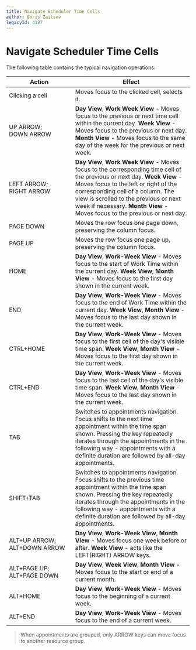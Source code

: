 ```yaml
---
title: Navigate Scheduler Time Cells
author: Boris Zaitsev
legacyId: 4187
---
```

# Navigate Scheduler Time Cells
The following table contains the typical navigation operations:

| Action | Effect |
|---|---|
| Clicking a cell | Moves focus to the clicked cell, selects it. |
| UP&nbsp;ARROW; DOWN&nbsp;ARROW | **Day View**, **Work Week View** - Moves focus to the previous or next time cell within the current day. **Week View**  - Moves focus to the previous or next day. **Month View** - Moves focus to the same day of the week for the previous or next week. |
| LEFT&nbsp;ARROW; RIGHT&nbsp;ARROW | **Day View**, **Work Week View** - Moves focus to the corresponding time cell of the previous or next day. **Week View** - Moves focus to the left or right of the corresponding cell of a column. The view is scrolled to the previous or next week if necessary. **Month View** - Moves focus to the previous or next day. |
| PAGE&nbsp;DOWN | Moves the row focus one page down, preserving the column focus. |
| PAGE&nbsp;UP | Moves the row focus one page up, preserving the column focus. |
| HOME | **Day View**, **Work-Week View** - Moves focus to the start of Work Time within the current day. **Week View**, **Month View** - Moves focus to the first day shown in the current week. |
| END | **Day View**, **Work-Week View** - Moves focus to the end of Work Time within the current day. **Week View**, **Month View** - Moves focus to the last day shown in the current week. |
| CTRL+HOME | **Day View**, **Work-Week View** - Moves focus to the first cell of the day's visible time span. **Week View**, **Month View** - Moves focus to the first day shown in the current week. |
| CTRL+END | **Day View**, **Work-Week View** - Moves focus to the last cell of the day's visible time span. **Week View**, **Month View** - Moves focus to the last day shown in the current week. |
| TAB | Switches to appointments navigation. Focus shifts to the next time appointment within the time span shown. Pressing the key repeatedly iterates through the appointments in the following way - appointments with a definite duration are followed by all-day appointments. |
| SHIFT+TAB | Switches to appointments navigation. Focus shifts to the previous time appointment within the time span shown. Pressing the key repeatedly iterates through the appointments in the following way - appointments with a definite duration are followed by all-day appointments. |
| ALT+UP&nbsp;ARROW; ALT+DOWN&nbsp;ARROW | **Day View**, **Work-Week View**, **Month View** - Moves focus one week before or after. **Week View** - acts like the LEFT(RIGHT) ARROW keys. |
| ALT+PAGE&nbsp;UP; ALT+PAGE&nbsp;DOWN | **Day View**, **Week View**, **Month View** - Moves focus to the start or end of a current month. |
| ALT+HOME | **Day View**, **Work-Week View** - Moves focus to the beginning of a current week. |
| ALT+END | **Day View**, **Work-Week View** - Moves focus to the end of a current week. |

> When appointments are grouped, only ARROW keys can move focus to another resource group.